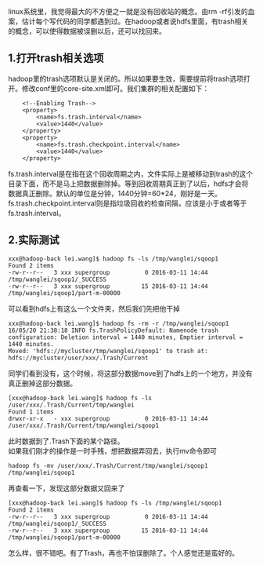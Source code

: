 linux系统里，我觉得最大的不方便之一就是没有回收站的概念。由rm -rf引发的血案，估计每个写代码的同学都遇到过。在hadoop或者说hdfs里面，有trash相关的概念，可以使得数据被误删以后，还可以找回来。

## 1.打开trash相关选项
hadoop里的trash选项默认是关闭的。所以如果要生效，需要提前将trash选项打开。修改conf里的core-site.xml即可。我们集群的相关配置如下：  

```
    <!--Enabling Trash-->
    <property>
        <name>fs.trash.interval</name>
        <value>1440</value>
    </property>
    <property>
        <name>fs.trash.checkpoint.interval</name>
        <value>1440</value>
    </property>
```  

fs.trash.interval是在指在这个回收周期之内，文件实际上是被移动到trash的这个目录下面，而不是马上把数据删除掉。等到回收周期真正到了以后，hdfs才会将数据真正删除。默认的单位是分钟，1440分钟=60*24，刚好是一天。  
fs.trash.checkpoint.interval则是指垃圾回收的检查间隔，应该是小于或者等于fs.trash.interval。  

## 2.实际测试

```
xxx@hadoop-back lei.wang]$ hadoop fs -ls /tmp/wanglei/sqoop1
Found 2 items
-rw-r--r--   3 xxx supergroup          0 2016-03-11 14:44 /tmp/wanglei/sqoop1/_SUCCESS
-rw-r--r--   3 xxx supergroup         15 2016-03-11 14:44 /tmp/wanglei/sqoop1/part-m-00000
```  

可以看到hdfs上有这么一个文件夹，然后我们先把他干掉  

```
xxx@hadoop-back lei.wang]$ hadoop fs -rm -r /tmp/wanglei/sqoop1
16/05/20 21:38:18 INFO fs.TrashPolicyDefault: Namenode trash configuration: Deletion interval = 1440 minutes, Emptier interval = 1440 minutes.
Moved: 'hdfs://mycluster/tmp/wanglei/sqoop1' to trash at: hdfs://mycluster/user/xxx/.Trash/Current
```    

同学们看到没有，这个时候，将这部分数据move到了hdfs上的一个地方，并没有真正删掉这部分数据。  

```
[xxx@hadoop-back lei.wang]$ hadoop fs -ls /user/xxx/.Trash/Current/tmp/wanglei
Found 1 items
drwxr-xr-x   - xxx supergroup          0 2016-03-11 14:44 /user/xxx/.Trash/Current/tmp/wanglei/sqoop1
```  

此时数据到了.Trash下面的某个路径。  
如果我们刚才的操作是一时手残，想把数据弄回去，执行mv命令即可  

```
hadoop fs -mv /user/xxx/.Trash/Current/tmp/wanglei/sqoop1 /tmp/wanglei/sqoop1
```  

再查看一下，发现这部分数据又回来了  

```
[xxx@hadoop-back lei.wang]$ hadoop fs -ls /tmp/wanglei/sqoop1
Found 2 items
-rw-r--r--   3 xxx supergroup          0 2016-03-11 14:44 /tmp/wanglei/sqoop1/_SUCCESS
-rw-r--r--   3 xxx supergroup         15 2016-03-11 14:44 /tmp/wanglei/sqoop1/part-m-00000
```  

怎么样，很不错吧。有了Trash，再也不怕误删除了。个人感觉还是蛮好的。  
